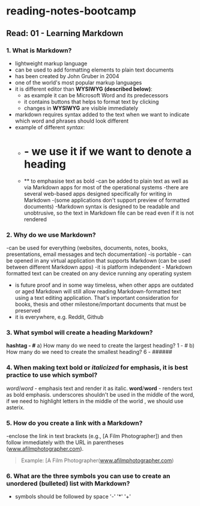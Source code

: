 # reading-notes-bootcamp
## Read: 01 - Learning Markdown
### 1. What is Markdown?
- lightweight markup language <br>
- can be used to add formatting elements to plain text documents
- has been created by John Gruber in 2004
- one of the world's most popular markup languages
- it is different editor than **WYSIWYG (described below)**:
  + as example it can be Microsoft Word and its predecessors
  + it contains buttons that helps to format text by clicking
  + changes in __WYSIWYG__ are visible immediately
- markdown requires syntax added to the text when we want to indicate which word and phrases should look different
- example of different *syntax*:
  + # - we use it if we want to denote a heading
  + ** to emphasise text as bold
-can be added to plain text as well as via Markdown apps for most of the operational systems 
-there are several web-based apps designed specifically for writing in Markdown 
-(some applications don't support preview of formatted documents)
-Markdown syntax is designed to be readable and unobtrusive, so the text in Markdown file can be read even if it is not rendered
### 2. Why do we use Markdown?
-can be used for everything (websites, documents, notes, books, presentations, email messages and tech documentation)
-is portable - can be opened in any virtual application that supports Markdown (can be used between different Markdown apps)
-it is platform independent - Markdown formatted text can be created on any device running any operating system
- is future proof and in some way timeless, when other apps are outdated or aged Markdown will still allow reading Markdown-formatted text using a text editing application. That's important consideration for books, thesis and other milestone/important documents that must be preserved
- it is everywhere, e.g. Reddit, Github
### 3. What symbol will create a heading Markdown?
**hashtag - #**
  a) How many do we need to create the largest heading?
1 - #
  b) How many do we need to create the smallest heading?
6 - ######
### 4. When making text **bold** or *italicized* for emphasis, it is best practice to use which symbol?
*word*/_word_ - emphasis text and render it as italic.
**word**/__word__ - renders text as bold emphasis. 
underscores shouldn't be used in the middle of the word, if we need to highlight letters in the middle of the world , we should use asterix.
### 5. How do you create a link with a Markdown?
-enclose the link in text brackets (e.g., [A Film Photographer]) and then follow immediately with the URL in parentheses (www.afilmphotographer.com). 
> Example:
> [A Film Photographer(www.afilmphotographer.com)
### 6. What are the three symbols you can use to create an unordered (bulleted) list with Markdown?
- symbols should be followed by space
'-'
'*'
'+'

